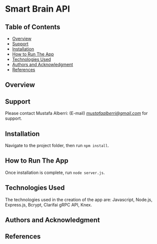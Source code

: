 # Smart Brain API

## Table of Contents

* [Overview](#overview)
* [Support](#support)
* [Installation](#installation)
* [How to Run The App](#how-to-run-the-app)
* [Technologies Used](#technologies-used)
* [Authors and Acknowledgment](#authors-and-acknowledgment)
* [References](#references)

## Overview

## Support
Please contact Mustafa Alberri: (E-mail) *mustafaalberri@gmail.com* for support.

## Installation
Navigate to the project folder, then run `npm install`. 

## How to Run The App
Once installation is complete, run `node server.js`.

## Technologies Used
The technologies used in the creation of the app are: Javascript, Node.js, Express.js, Bcrypt, Clarifai gRPC API, Knex.

## Authors and Acknowledgment

## References
